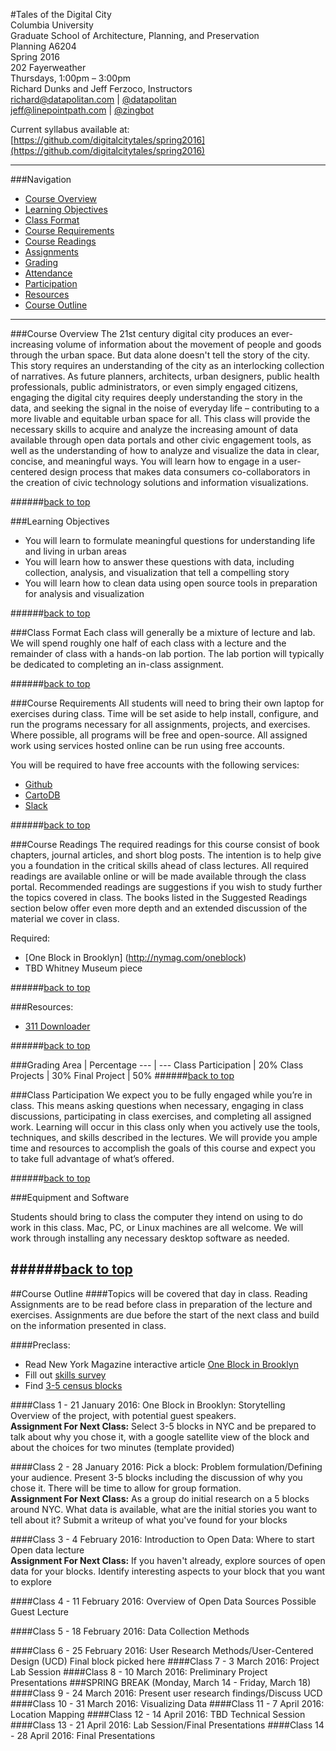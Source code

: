 #Tales<a id='top'></a> of the Digital City  
Columbia University    
Graduate School of Architecture, Planning, and Preservation  
Planning A6204    
Spring 2016   
202 Fayerweather    
Thursdays, 1:00pm – 3:00pm  
Richard Dunks and Jeff Ferzoco, Instructors  
[richard@datapolitan.com](mailto:richard@datapolitan.com) | [@datapolitan](https://twitter.com/Datapolitan)  
[jeff@linepointpath.com](mailto:jeff@linepointpath.com) | [@zingbot](https://twitter.com/zingbot)

Current syllabus available at: [https://github.com/digitalcitytales/spring2016](https://github.com/digitalcitytales/spring2016)

---
###Navigation
+ [Course Overview](#course-overview)
+ [Learning Objectives](#learning-objectives)
+ [Class Format](#class-format)
+ [Course Requirements](#course-requirements)
+ [Course Readings](#course-readings)
+ [Assignments](#assignments)
+ [Grading](#grading)
+ [Attendance](#attendance)
+ [Participation](#participation)
+ [Resources](#resources)
+ [Course Outline](#course-outline)

---
<a id='course-overview'></a>
###Course Overview
The 21st century digital city produces an ever-increasing volume of information about the movement of people and goods through the urban space. But data alone doesn't tell the story of the city. This story requires an understanding of the city as an interlocking collection of narratives. As future planners, architects, urban designers, public health professionals, public administrators, or even simply engaged citizens, engaging the digital city requires deeply understanding the story in the data, and seeking the signal in the noise of everyday life – contributing to a more livable and equitable urban space for all. 
This class will provide the necessary skills to acquire and analyze the increasing amount of data available through open data portals and other civic engagement tools, as well as the understanding of how to analyze and visualize the data in clear, concise, and meaningful ways. You will learn how to engage in a user-centered design process that makes data consumers co-collaborators in the creation of civic technology solutions and information visualizations.

######[back to top](#top)

<a id='learning-objectives'></a>
###Learning Objectives
+ You will learn to formulate meaningful questions for understanding life and living in urban areas
+ You will learn how to answer these questions with data, including collection, analysis, and visualization that tell a compelling story
+ You will learn how to clean data using open source tools in preparation for analysis and visualization

######[back to top](#top)

<a id='class-format'></a>
###Class Format
Each class will generally be a mixture of lecture and lab. We will spend roughly one half of each class with a lecture and the remainder of class with a hands-on lab portion. The lab portion will typically be dedicated to completing an in-class assignment.

######[back to top](#top)

<a id='course-requirements'></a>
###Course Requirements
All students will need to bring their own laptop for exercises during class. Time will be set aside to help install, configure, and run the programs necessary for all assignments, projects, and exercises. Where possible, all programs will be free and open-source. All assigned work using services hosted online can be run using free accounts.

You will be required to have free accounts with the following services:

+ [Github](https://github.com/)
+ [CartoDB](http://cartodb.com/)
+ [Slack](https://digitalcitytales.slack.com) 

######[back to top](#top)

<a id='course-readings'></a>
###Course Readings 
The required readings for this course consist of book chapters, journal articles, and short blog posts. The intention is to help give you a foundation in the critical skills ahead of class lectures. All required readings are available online or will be made available through the class portal. Recommended readings are suggestions if you wish to study further the topics covered in class. The books listed in the Suggested Readings section below offer even more depth and an extended discussion of the material we cover in class.

Required: 
  
 + [One Block in Brooklyn] (http://nymag.com/oneblock)
 + TBD Whitney Museum piece 

######[back to top](#top)

###Resources: 
+ [311 Downloader](http://chriswhong.github.io/311plus/#)

######[back to top](#top)

<a id='grading'></a>
###Grading
Area | Percentage
--- | ---
Class Participation | 20%
Class Projects | 30%
Final Project | 50%
######[back to top](#top)

<a id='participation'></a>
###Class Participation 
We expect you to be fully engaged while you’re in class. This means asking questions when necessary, engaging in class discussions, participating in class exercises, and completing all assigned work. Learning will occur in this class only when you actively use the tools, techniques, and skills described in the lectures. We will provide you ample time and resources to accomplish the goals of this course and expect you to take full advantage of what’s offered.

######[back to top](#top)

###Equipment and Software

Students should bring to class the computer they intend on using to do work in this class. Mac, PC, or Linux machines are all welcome. We will work through installing any necessary desktop software as needed.

######[back to top](#top)
---
<a id='course-outline'></a>
##Course Outline
####Topics will be covered that day in class. Reading Assignments are to be read before class in preparation of the lecture and exercises. Assignments are due before the start of the next class and build on the information presented in class.

####Preclass:
+ Read New York Magazine interactive article [One Block in Brooklyn](http://nymag.com/oneblock/)
+ Fill out [skills survey](http://goo.gl/forms/cN2bubDgDd)
+ Find [3-5 census blocks](http://bit.ly/1lYXj0O)

####Class 1 - 21 January 2016: One Block in Brooklyn: Storytelling 
Overview of the project, with potential guest speakers.  
**Assignment For Next Class:** 
Select 3-5 blocks in NYC and be prepared to talk about why you chose it, with a google satellite view of the block and about the choices for two minutes (template provided)

####Class 2 - 28 January 2016: Pick a block: Problem formulation/Defining your audience.
Present 3-5 blocks including the discussion of why you chose it. 
There will be time to allow for group formation.    
**Assignment For Next Class:**
As a group do initial research on a 5 blocks around NYC. What data is available, what are the initial stories you want to tell about it? Submit a writeup of what you've found for your blocks

####Class 3 - 4 February 2016: Introduction to Open Data: Where to start
Open data lecture    
**Assignment For Next Class:**
If you haven't already, explore sources of open data for your blocks. Identify interesting aspects to your block that you want to explore

####Class 4 - 11 February 2016: Overview of Open Data Sources
Possible Guest Lecture 

####Class 5 - 18 February 2016: Data Collection Methods
<!--#####Topics
+ Principles of data collection
+ Methods of data collection

#####Assigned Readings


-->
####Class 6 - 25 February 2016: User Research Methods/User-Centered Design (UCD)
Final block picked here
####Class 7 - 3 March 2016: Project Lab Session
####Class 8 - 10 March 2016: Preliminary Project Presentations
###SPRING BREAK (Monday, March 14 - Friday, March 18)
####Class 9 - 24 March 2016: Present user research findings/Discuss UCD
####Class 10 - 31 March 2016: Visualizing Data
####Class 11 - 7 April 2016: Location Mapping
####Class 12 - 14 April 2016: TBD Technical Session
####Class 13 - 21 April 2016: Lab Session/Final Presentations
####Class 14 - 28 April 2016: Final Presentations

